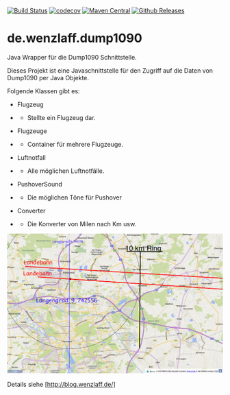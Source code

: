 [![Build Status](https://travis-ci.org/IT-Berater/de.wenzlaff.dump1090.svg?branch=master)](https://travis-ci.org/IT-Berater/de.wenzlaff.dump1090) 
[![codecov](https://codecov.io/gh/IT-Berater/de.wenzlaff.dump1090/branch/master/graph/badge.svg)](https://codecov.io/gh/IT-Berater/de.wenzlaff.dump1090) 
[![Maven Central](https://maven-badges.herokuapp.com/maven-central/de.wenzlaff.dump1090/de.wenzlaff.dump1090/badge.svg)](https://maven-badges.herokuapp.com/maven-central/de.wenzlaff.dump1090/de.wenzlaff.dump1090)
[![Github Releases](https://img.shields.io/github/downloads/atom/atom/latest/total.svg)](https://github.com/IT-Berater/de.wenzlaff.dump1090)


# de.wenzlaff.dump1090

Java Wrapper für die Dump1090 Schnittstelle.

Dieses Projekt ist eine Javaschnittstelle für den Zugriff auf die Daten von Dump1090 per Java Objekte.

Folgende Klassen gibt es:

* Flugzeug
* * Stellte ein Flugzeug dar.

* Flugzeuge
* * Container für mehrere Flugzeuge.

* Luftnotfall
* * Alle möglichen Luftnotfälle.

* PushoverSound
* * Die möglichen Töne für Pushover

* Converter
* * Die Konverter von Milen nach Km usw.


![Langenhagen](/bilder/flughafen-eddv.png)


Details siehe [http://blog.wenzlaff.de/]

